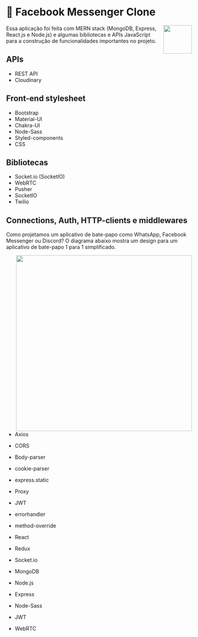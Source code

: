 <!--
https://youtu.be/59pumSluRj4
https://youtu.be/Q-y8ASwOYgQ
https://youtu.be/aLCu3vWot2E
https://youtu.be/oYMtCGfYMB8
https://youtu.be/cnxrhXORmnE
https://youtu.be/CkRGJC0ytdU
https://youtu.be/vl5CJIhy5oU
https://youtu.be/SYP54qp4aMM
https://youtu.be/NHCOPoqqFPc
https://youtu.be/8e_4KIj4jBs


https://youtu.be/43wwRPwQhvM
-->

# 💬 Facebook Messenger Clone
<img src="https://upload.wikimedia.org/wikipedia/commons/b/be/Facebook_Messenger_logo_2020.svg" height="77" align="right">

Essa aplicação foi feita com MERN stack (MongoDB, Express, React.js e Node.js) e algumas bibliotecas e APIs JavaScript para a construção de funcionalidades importantes no projeto.

## APIs
- REST API
- Cloudinary

## Front-end stylesheet
- Bootstrap
- Material-UI
- Chakra-UI
- Node-Sass
- Styled-components
- CSS

## Bibliotecas
- Socket.io (SocketIO)
- WebRTC
- Pusher
- SocketIO
- Twilio

## Connections, Auth, HTTP-clients e middlewares
Como projetamos um aplicativo de bate-papo como WhatsApp, Facebook Messenger ou Discord? O diagrama abaixo mostra um design para um aplicativo de bate-papo 1 para 1 simplificado.

<img height="477" align="right" src="https://github.com/user-attachments/assets/cfd169a6-d9c9-40a0-93de-11d220baab85" />

- Axios
- CORS
- Body-parser
- cookie-parser
- express.static
- Proxy
- JWT
- errorhandler
- method-override

- React
- Redux
- Socket.io
- MongoDB
- Node.js
- Express
- Node-Sass
- JWT
- WebRTC
